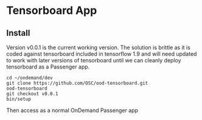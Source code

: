 # Tensorboard App

## Install

Version v0.0.1 is the current working version. The solution is brittle as it is coded against tensorboard included in tensorflow 1.9 and will need updated to work with later versions of tensorboard until we can cleanly deploy tensorboard as a Passenger app.

```shell
cd ~/ondemand/dev
git clone https://github.com/OSC/ood-tensorboard.git
ood-tensorboard
git checkout v0.0.1
bin/setup
```

Then access as a normal OnDemand Passenger app
